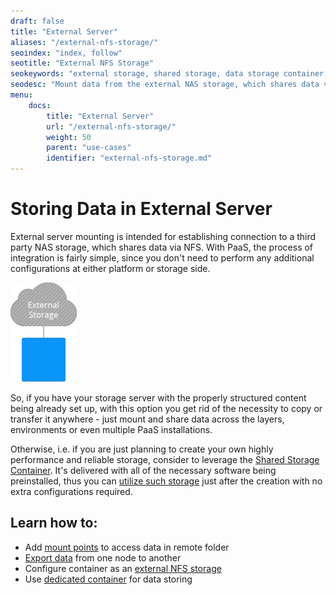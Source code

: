 ```yaml
---
draft: false
title: "External Server"
aliases: "/external-nfs-storage/"
seoindex: "index, follow"
seotitle: "External NFS Storage"
seokeywords: "external storage, shared storage, data storage container, external nfs storage, mount from outside, external data, access external data, storage server"
seodesc: "Mount data from the external NAS storage, which shares data via NFS, to make it available for the platform containers. This operation does not require any additional configurations at either platform or storage side."
menu: 
    docs:
        title: "External Server"
        url: "/external-nfs-storage/"
        weight: 50
        parent: "use-cases"
        identifier: "external-nfs-storage.md"
---
```


# Storing Data in External Server

External server mounting is intended for establishing connection to a third party NAS storage, which shares data via NFS. With PaaS, the process of integration is fairly simple, since you don't need to perform any additional configurations at either platform or storage side.

![external storage server](01-external-storage-server.png)

So, if you have your storage server with the properly structured content being already set up, with this option you get rid of the necessity to copy or transfer it anywhere - just mount and share data across the layers, environments or even multiple PaaS installations.  

Otherwise, i.e. if you are just planning to create your own highly performance and reliable storage, consider to leverage the [Shared Storage Container](/shared-storage-container/). It's delivered with all of the necessary software being preinstalled, thus you can [utilize such storage](/dedicated-storage/) just after the creation with no extra configurations required.


## Learn how to:

* Add [mount points](/mount-points/) to access data in remote folder
* [Export data](/storage-exports/) from one node to another
* Configure container as an [external NFS storage](/configure-external-nfs-server/)
* Use [dedicated container](/dedicated-storage/) for data storing